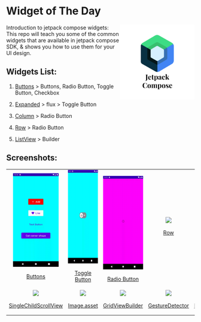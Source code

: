 # Widget of The Day

<img align="right" src="app/src/assets/thumbnail.png" height="200"></img>
Introduction to jetpack compose widgets: This repo will teach you some of the common widgets that are available in jetpack compose SDK, & shows you how to use them for your UI design.<br>
## Widgets List:

1. [Buttons](app/src/main/java/com/example/composewidgets/widgets/buttons/Buttons.kt) > Buttons, Radio Button, Toggle Button, Checkbox
2. [Expanded](/lib/2_expanded/expanded.dart) > flux > Toggle Button
3. [Column](/lib/3_column&row/column.dart) > Radio Button
4. [Row](/lib/3_column&row/column.dart) > Radio Button

5. [ListView](/lib/4_listview&builder/listview.dart) > Builder


## Screenshots:

<table align="center" style="margin: 0px auto;">
  <tr>
    <td>
        <div style="text-align: center;">
            <img src="app/src/assets/images/buttons.gif" height="250px"/>
            <p><a href="app/src/main/java/com/example/composewidgets/widgets/buttons/Buttons.kt" target="_blank">Buttons</a></p>
        </div>
    </td>
    <td>
        <div style="text-align: center;">
            <img src="app/src/assets/images/toggle.gif" height="250px"/>
            <p><a href="app/src/main/java/com/example/composewidgets/widgets/buttons/CustomToggleButton.kt" target="_blank">Toggle Button</a></p>
        </div>
    </td>
    <td>
        <div style="text-align: center;">
           <p> 
            <img src="app/src/assets/images/radio_button.gif" height="250px"/>
            <p><a href="app/src/main/java/com/example/composewidgets/widgets/buttons/RadioButton.kt" target="_blank">Radio Button</a></p>
           </p>
        </div>
    </td>
    <td>
        <div style="text-align: center;">
            <img src="screenshots/3_row.png" height="250px"/>
            <p><a href="/lib/3_column&row/row.dart" target="_blank">Row</a></p>
        </div>
    </td>
    <td>
        <div style="text-align: center;">
            <img src="screenshots/4_listview.gif" height="250px"/>
            <p><a href="/lib/4_listview&builder/listview.dart" target="_blank">ListView & Builder</a></p>
        </div>
    </td>
  </tr>
  <tr>
    <td>
        <div style="text-align: center;">
            <img src="screenshots/5_single_child_scrollview.gif" height="250px"/>
            <p><a href="/lib/5_single_child_scroll_view/single_child_scroll_view.dart" target="_blank">SingleChildScrollView</a></p>
        </div>
    </td>
    <td>
        <div style="text-align: center;">
            <img src="screenshots/6_image.asset.png" height="250px"/>
            <p><a href="/lib/6_image.asset/image_asset.dart" target="_blank">Image.asset</a></p>
        </div>
    </td>
    <td>
        <div style="text-align: center;">
            <img src="screenshots/7_gridview.gif" height="250px"/>
            <p><a href="/lib/7_gridview&builder/gridview.dart" target="_blank">GridViewBuilder</a></p>
        </div>
    </td>
    <td>
        <div style="text-align: center;">
            <img src="screenshots/8_gesturedetect.gif" height="250px"/>
            <p><a href="/lib/8_gesturedetector/gesturedetector.dart" target="_blank">GestureDetector</a></p>
        </div>
    </td>
    <td>
        <div style="text-align: center;">
            <img src="screenshots/9_bottom_navigation_bar.gif" height="250px"/>
            <p><a href="/lib/9_bottom-nav_bar/bottomnavbar.dart" target="_blank">BottomNavBar</a></p>
        </div>
    </td>
  </tr>

</table>
